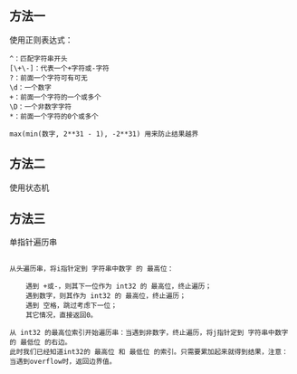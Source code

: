 ## 方法一  

使用正则表达式：  

```
^：匹配字符串开头
[\+\-]：代表一个+字符或-字符
?：前面一个字符可有可无
\d：一个数字
+：前面一个字符的一个或多个
\D：一个非数字字符
*：前面一个字符的0个或多个

max(min(数字, 2**31 - 1), -2**31) 用来防止结果越界
```

## 方法二  

使用状态机  

## 方法三  

单指针遍历串  

```

从头遍历串，将i指针定到 字符串中数字 的 最高位：

    遇到 +或-，则其下一位作为 int32 的 最高位，终止遍历；
    遇到数字，则其作为 int32 的 最高位，终止遍历；
    遇到 空格，跳过考虑下一位；
    其它情况，直接返回0。

从 int32 的最高位索引开始遍历串：当遇到非数字，终止遍历，将j指针定到 字符串中数字 的 最低位 的右边。
此时我们已经知道int32的 最高位 和 最低位 的索引。只需要累加起来就得到结果，注意：当遇到overflow时，返回边界值。
```


